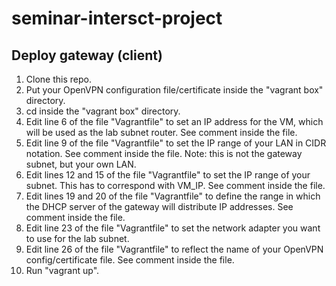 # seminar-intersct-project

## Deploy gateway (client)
1. Clone this repo.
2. Put your OpenVPN configuration file/certificate inside the "vagrant box" directory.
3. cd inside the "vagrant box" directory.
4. Edit line 6 of the file "Vagrantfile" to set an IP address for the VM, which will be used as the lab subnet router. See comment inside the file.
5. Edit line 9 of the file "Vagrantfile" to set the IP range of your LAN in CIDR notation. See comment inside the file. Note: this is not the gateway subnet, but your own LAN.
6. Edit lines 12 and 15 of the file "Vagrantfile" to set the IP range of your subnet. This has to correspond with VM_IP. See comment inside the file.
7. Edit lines 19 and 20 of the file "Vagrantfile" to define the range in which the DHCP server of the gateway will distribute IP addresses. See comment inside the file.
8. Edit line 23 of the file "Vagrantfile" to set the network adapter you want to use for the lab subnet.
7. Edit line 26 of the file "Vagrantfile" to reflect the name of your OpenVPN config/certificate file. See comment inside the file.
9. Run "vagrant up".
